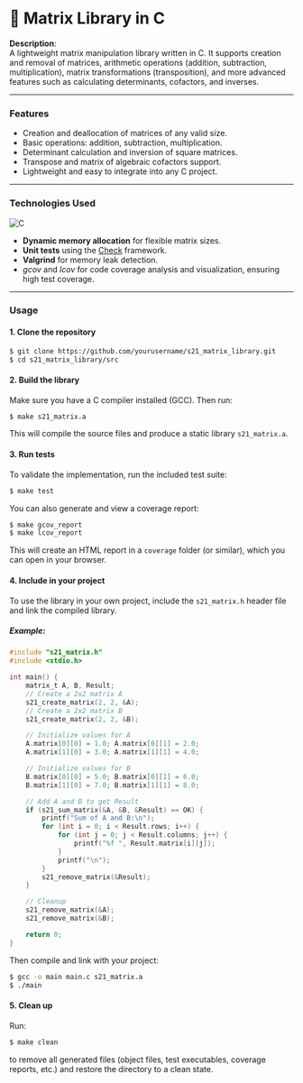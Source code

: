 # 🧮 Matrix Library in C

**Description**:  
A lightweight matrix manipulation library written in C. It supports creation and removal of matrices, arithmetic operations (addition, subtraction, multiplication), matrix transformations (transposition), and more advanced features such as calculating determinants, cofactors, and inverses.

---

### **Features**
- Creation and deallocation of matrices of any valid size.
- Basic operations: addition, subtraction, multiplication.
- Determinant calculation and inversion of square matrices.
- Transpose and matrix of algebraic cofactors support.
- Lightweight and easy to integrate into any C project.

---

### **Technologies Used**
![C](https://img.shields.io/badge/C-A8B9CC?style=for-the-badge&logo=c&logoColor=white)
- **Dynamic memory allocation** for flexible matrix sizes.
- **Unit tests** using the [Check](https://libcheck.github.io/check/) framework.
- **Valgrind** for memory leak detection.
- _gcov_ and _lcov_ for code coverage analysis and visualization, ensuring high test coverage.

---

### **Usage**

#### **1. Clone the repository**
```bash
$ git clone https://github.com/yourusername/s21_matrix_library.git
$ cd s21_matrix_library/src
```

#### **2. Build the library**
Make sure you have a C compiler installed (GCC). Then run:
```bash
$ make s21_matrix.a
```
This will compile the source files and produce a static library `s21_matrix.a`.

#### **3. Run tests**
To validate the implementation, run the included test suite:
```bash
$ make test
```
You can also generate and view a coverage report:
```bash
$ make gcov_report
$ make lcov_report
```
This will create an HTML report in a `coverage` folder (or similar), which you can open in your browser.

#### **4. Include in your project**
To use the library in your own project, include the `s21_matrix.h` header file and link the compiled library.

##### Example:
```c
#include "s21_matrix.h"
#include <stdio.h>

int main() {
    matrix_t A, B, Result;
    // Create a 2x2 matrix A
    s21_create_matrix(2, 2, &A);
    // Create a 2x2 matrix B
    s21_create_matrix(2, 2, &B);

    // Initialize values for A
    A.matrix[0][0] = 1.0; A.matrix[0][1] = 2.0;
    A.matrix[1][0] = 3.0; A.matrix[1][1] = 4.0;

    // Initialize values for B
    B.matrix[0][0] = 5.0; B.matrix[0][1] = 6.0;
    B.matrix[1][0] = 7.0; B.matrix[1][1] = 8.0;

    // Add A and B to get Result
    if (s21_sum_matrix(&A, &B, &Result) == OK) {
        printf("Sum of A and B:\n");
        for (int i = 0; i < Result.rows; i++) {
            for (int j = 0; j < Result.columns; j++) {
                printf("%f ", Result.matrix[i][j]);
            }
            printf("\n");
        }
        s21_remove_matrix(&Result);
    }

    // Cleanup
    s21_remove_matrix(&A);
    s21_remove_matrix(&B);

    return 0;
}
```

Then compile and link with your project:
```bash
$ gcc -o main main.c s21_matrix.a
$ ./main
```

#### **5. Clean up**
Run:
```bash
$ make clean
```
to remove all generated files (object files, test executables, coverage reports, etc.) and restore the directory to a clean state.
